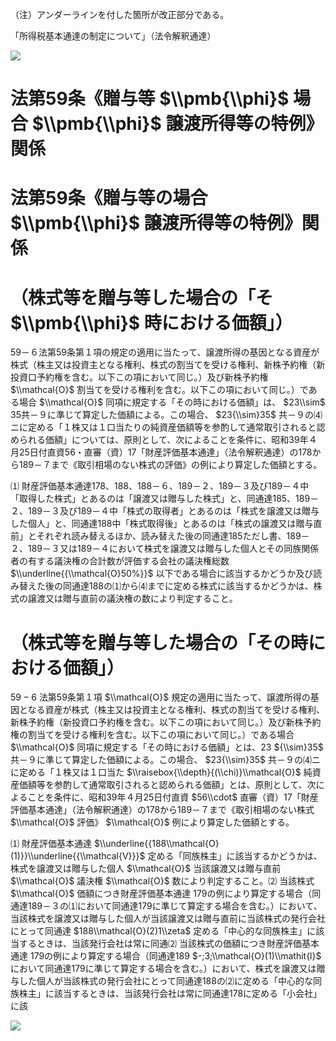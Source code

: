 （注）アンダーラインを付した箇所が改正部分である。

「所得税基本通達の制定について」（法令解釈通達）

![](https://www.nta.go.jp/tmp/fcf0d1a4-5e55-4c46-baca-dec202b92535/images/6382f4bf6b8cfea9b07585a258e491383ede396522e170fce98818590f791244.jpg)

# 法第59条《贈与等 $\\pmb{\\phi}$ 場合 $\\pmb{\\phi}$ 譲渡所得等の特例》関係

# 法第59条《贈与等の場合 $\\pmb{\\phi}$ 譲渡所得等の特例》関係

# （株式等を贈与等した場合の「そ $\\pmb{\\phi}$ 時における価額」）

59－６法第59条第１項の規定の適用に当たって、譲渡所得の基因となる資産が株式（株主又は投資主となる権利、株式の割当てを受ける権利、新株予約権（新投資口予約権を含む。以下この項において同じ。）及び新株予約権 $\\mathcal{O}$ 割当てを受ける権利を含む。以下この項において同じ。）である場合 $\\mathcal{O}$ 同項に規定する「その時における価額」は、 $23\\sim$ 35共－９に準じて算定した価額による。この場合、 $23{\\sim}35$ 共－９の⑷ニに定める「１株又は１口当たりの純資産価額等を参酌して通常取引されると認められる価額」については、原則として、次によることを条件に、昭和39年４月25日付直資56・直審（資）17「財産評価基本通達」（法令解釈通達）の178から189－７まで《取引相場のない株式の評価》の例により算定した価額とする。

⑴ 財産評価基本通達178、188、188－６、189－２、189－３及び189－４中「取得した株式」とあるのは「譲渡又は贈与した株式」と、同通達185、189－２、189－３及び189－４中「株式の取得者」とあるのは「株式を譲渡又は贈与した個人」と、同通達188中「株式取得後」とあるのは「株式の譲渡又は贈与直前」とそれぞれ読み替えるほか、読み替えた後の同通達185ただし書、189－２、189－３又は189－４において株式を譲渡又は贈与した個人とその同族関係者の有する議決権の合計数が評価する会社の議決権総数 $\\underline{{\\mathcal{O}50%}}$ 以下である場合に該当するかどうか及び読み替えた後の同通達188の⑴から⑷までに定める株式に該当するかどうかは、株式の譲渡又は贈与直前の議決権の数により判定すること。

# （株式等を贈与等した場合の「その時における価額」）

$59-6$ 法第59条第１項 $\\mathcal{O}$ 規定の適用に当たって、譲渡所得の基因となる資産が株式（株主又は投資主となる権利、株式の割当てを受ける権利、新株予約権（新投資口予約権を含む。以下この項において同じ。）及び新株予約権の割当てを受ける権利を含む。以下この項において同じ。）である場合 $\\mathcal{O}$ 同項に規定する「その時における価額」とは、23 ${\\sim}35$ 共－９に準じて算定した価額による。この場合、 $23{\\sim}35$ 共－９の⑷ニに定める「１株又は１口当た $\\raisebox{\\depth}{(\\chi)}\\mathcal{O}$ 純資産価額等を参酌して通常取引されると認められる価額」とは、原則として、次によることを条件に、昭和39年４月25日付直資 $56\\cdot$ 直審（資）17「財産評価基本通達」（法令解釈通達）の178から189－７まで《取引相場のない株式 $\\mathcal{O}$ 評価》 $\\mathcal{O}$ 例により算定した価額とする。

⑴ 財産評価基本通達 $\\underline{{188\\mathcal{O}(1)}}\\underline{{\\mathcal{V}}}$ 定める「同族株主」に該当するかどうかは、株式を譲渡又は贈与した個人 $\\mathcal{O}$ 当該譲渡又は贈与直前 $\\mathcal{O}$ 議決権 $\\mathcal{O}$ 数により判定すること。⑵ 当該株式 $\\mathcal{O}$ 価額につき財産評価基本通達 179の例により算定する場合（同通達189－３の⑴において同通達179に準じて算定する場合を含む。）において、当該株式を譲渡又は贈与した個人が当該譲渡又は贈与直前に当該株式の発行会社にとって同通達 $188\\mathcal{O}(2)1\\zeta$ 定める「中心的な同族株主」に該当するときは、当該発行会社は常に同通⑵ 当該株式の価額につき財産評価基本通達 179の例により算定する場合（同通達189 $-;3;\\mathcal{O}(1)\\mathit{l}$ において同通達179に準じて算定する場合を含む。）において、株式を譲渡又は贈与した個人が当該株式の発行会社にとって同通達188の⑵に定める「中心的な同族株主」に該当するときは、当該発行会社は常に同通達178に定める「小会社」に該

![](https://www.nta.go.jp/tmp/fcf0d1a4-5e55-4c46-baca-dec202b92535/images/27f324b485af8f411f857134a0bf2a8f9730965466d80c8b34a48e24070c35db.jpg)